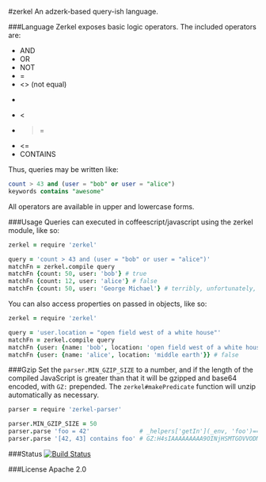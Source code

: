 #zerkel
An adzerk-based query-ish language.

###Language
Zerkel exposes basic logic operators. The included operators are:
 * AND
 * OR
 * NOT
 * =
 * <> (not equal)
 * >
 * <
 * >=
 * <=
 * CONTAINS

Thus, queries may be written like:

```sql
count > 43 and (user = "bob" or user = "alice")
keywords contains "awesome"
```

All operators are available in upper and lowercase forms.

###Usage
Queries can executed in coffeescript/javascript using the zerkel module, like so:

```coffeescript
zerkel = require 'zerkel'

query = 'count > 43 and (user = "bob" or user = "alice")'
matchFn = zerkel.compile query
matchFn {count: 50, user: 'bob'} # true
matchFn {count: 12, user: 'alice'} # false
matchFn {count: 50, user: 'George Michael'} # terribly, unfortunately, false
```

You can also access properties on passed in objects, like so:

```coffeescript
zerkel = require 'zerkel'

query = 'user.location = "open field west of a white house"'
matchFn = zerkel.compile query
matchFn {user: {name: 'bob', location: 'open field west of a white house'}} # true
matchFn {user: {name: 'alice', location: 'middle earth'}} # false
```

###Gzip
Set the `parser.MIN_GZIP_SIZE` to a number, and if the length of the compiled
JavaScript is greater than that it will be gzipped and base64 encoded, with
`GZ:` prepended. The `zerkel#makePredicate` function will unzip automatically
as necessary.

```coffeescript
parser = require 'zerkel-parser'

parser.MIN_GZIP_SIZE = 50
parser.parse 'foo = 42'              # _helpers['getIn'](_env, 'foo')==42'
parser.parse '[42, 43] contains foo' # GZ:H4sIAAAAAAAAA9OINjHSMTGOVVODMvQy81JSK/zTNOIzUnMKUouKo9XTU0s889RjNeJT88p0FNTT8vPVNTUV7GwVDDQBm8CsuD8AAAA=
```

###Status
[![Build Status](https://travis-ci.org/adzerk/zerkel.png?branch=master)](https://travis-ci.org/adzerk/zerkel)

###License
Apache 2.0
